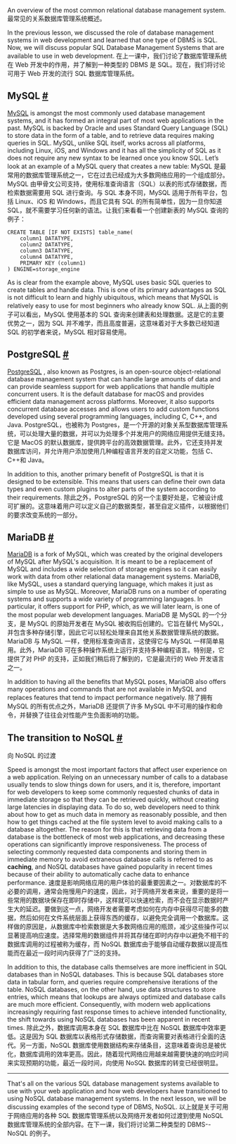 An overview of the most common relational database management system.
最常见的关系数据库管理系统概述。


In the previous lesson, we discussed the role of database management systems in web development and learned that one type of DBMS is SQL. Now, we will discuss popular SQL Database Management Systems that are available to use in web development.
在上一课中，我们讨论了数据库管理系统在 Web 开发中的作用，并了解到一种类型的 DBMS 是 SQL。现在，我们将讨论可用于 Web 开发的流行 SQL 数据库管理系统。


## MySQL [#](https://www.educative.io/courses/web-development-a-primer/qV25j3l8JqD#MySQL-)

[MySQL](https://www.mysql.com/) is amongst the most commonly used database management systems, and it has formed an integral part of most web applications in the past. MySQL is backed by Oracle and uses Standard Query Language (SQL) to store data in the form of a table, and to retrieve data requires making queries in SQL. MySQL, unlike SQL itself, works across all platforms, including Linux, iOS, and Windows and it has all the simplicity of SQL as it does not require any new syntax to be learned once you know SQL. Let’s look at an example of a MySQL query that creates a new table:
MySQL 是最常用的数据库管理系统之一，它在过去已经成为大多数网络应用的一个组成部分。MySQL 由甲骨文公司支持，使用标准查询语言（SQL）以表的形式存储数据，而检索数据需要用 SQL 进行查询。与 SQL 本身不同，MySQL 适用于所有平台，包括 Linux、iOS 和 Windows，而且它具有 SQL 的所有简单性，因为一旦你知道 SQL，就不需要学习任何新的语法。让我们来看看一个创建新表的 MySQL 查询的例子：

```MySQL
CREATE TABLE [IF NOT EXISTS] table_name( 
    column1 DATATYPE, 
    column2 DATATYPE, 
    column3 DATATYPE, 
    column4 DATATYPE, 
    PRIMARY KEY (column1) 
) ENGINE=storage_engine
```

As is clear from the example above, MySQL uses basic SQL queries to create tables and handle data. This is one of its primary advantages as SQL is not difficult to learn and highly ubiquitous, which means that MySQL is relatively easy to use for most beginners who already know SQL.
从上面的例子可以看出，MySQL 使用基本的 SQL 查询来创建表和处理数据。这是它的主要优势之一，因为 SQL 并不难学，而且高度普遍，这意味着对于大多数已经知道 SQL 的初学者来说，MySQL 相对容易使用。


## PostgreSQL [#](https://www.educative.io/courses/web-development-a-primer/qV25j3l8JqD#PostgreSQL-)

[PostgreSQL](https://www.postgresql.org/) , also known as Postgres, is an open-source object-relational database management system that can handle large amounts of data and can provide seamless support for web applications that handle multiple concurrent users. It is the default database for macOS and provides efficient data management across platforms. Moreover, it also supports concurrent database accesses and allows users to add custom functions developed using several programming languages, including C, C++, and Java.
PostgreSQL，也被称为 Postgres，是一个开源的对象关系型数据库管理系统，可以处理大量的数据，并可以为处理多个并发用户的网络应用提供无缝支持。它是 MacOS 的默认数据库，提供跨平台的高效数据管理。此外，它还支持并发数据库访问，并允许用户添加使用几种编程语言开发的自定义功能，包括 C、C++和 Java。

In addition to this, another primary benefit of PostgreSQL is that it is designed to be extensible. This means that users can define their own data types and even custom plugins to alter parts of the system according to their requirements.
除此之外，PostgreSQL 的另一个主要好处是，它被设计成可扩展的。这意味着用户可以定义自己的数据类型，甚至自定义插件，以根据他们的要求改变系统的一部分。


## MariaDB [#](https://www.educative.io/courses/web-development-a-primer/qV25j3l8JqD#MariaDB-)

[MariaDB](https://mariadb.org/) is a fork of MySQL, which was created by the original developers of MySQL after MySQL's acquisition. It is meant to be a replacement of MySQL and includes a wide selection of storage engines so it can easily work with data from other relational data management systems. MariaDB, like MySQL, uses a standard querying language, which makes it just as simple to use as MySQL. Moreover, MariaDB runs on a number of operating systems and supports a wide variety of programming languages. In particular, it offers support for PHP, which, as we will later learn, is one of the most popular web development languages.
MariaDB 是 MySQL 的一个分支，是 MySQL 的原始开发者在 MySQL 被收购后创建的。它旨在替代 MySQL，并包含多种存储引擎，因此它可以轻松处理来自其他关系数据管理系统的数据。 MariaDB 与 MySQL 一样，使用标准查询语言，这使得它与 MySQL 一样简单易用。此外，MariaDB 可在多种操作系统上运行并支持多种编程语言。特别是，它提供了对 PHP 的支持，正如我们稍后将了解到的，它是最流行的 Web 开发语言之一。

In addition to having all the benefits that MySQL poses, MariaDB also offers many operations and commands that are not available in MySQL and replaces features that tend to impact performance negatively.
除了拥有 MySQL 的所有优点之外，MariaDB 还提供了许多 MySQL 中不可用的操作和命令，并替换了往往会对性能产生负面影响的功能。


## The transition to NoSQL [#](https://www.educative.io/courses/web-development-a-primer/qV25j3l8JqD#The-transition-to-NoSQL-)
向 NoSQL 的过渡

Speed is amongst the most important factors that affect user experience on a web application. Relying on an unnecessary number of calls to a database usually tends to slow things down for users, and it is, therefore, important for web developers to keep some commonly requested chunks of data in immediate storage so that they can be retrieved quickly, without creating large latencies in displaying data. To do so, web developers need to think about how to get as much data in memory as reasonably possible, and then how to get things cached at the file system level to avoid making calls to a database altogether. The reason for this is that retrieving data from a database is the bottleneck of most web applications, and decreasing these operations can significantly improve responsiveness. The process of selecting commonly requested data components and storing them in immediate memory to avoid extraneous database calls is referred to as **caching**, and NoSQL databases have gained popularity in recent times because of their ability to automatically cache data to enhance performance.
速度是影响网络应用的用户体验的最重要因素之一。对数据库的不必要的调用，通常会拖慢用户的速度，因此，对于网络开发者来说，重要的是将一些常用的数据块保存在即时存储中，这样就可以快速检索，而不会在显示数据时产生大的延迟。要做到这一点，网络开发者需要考虑如何在内存中获得尽可能多的数据，然后如何在文件系统层面上获得东西的缓存，以避免完全调用一个数据库。这样做的原因是，从数据库中检索数据是大多数网络应用的瓶颈，减少这些操作可以显著提高响应速度。选择常用的数据组件并将其存储在即时内存中以避免不相干的数据库调用的过程被称为缓存，而 NoSQL 数据库由于能够自动缓存数据以提高性能而在最近一段时间内获得了广泛的支持。

In addition to this, the database calls themselves are more inefficient in SQL databases than in NoSQL databases. This is because SQL databases store data in tabular form, and queries require comprehensive iterations of the table. NoSQL databases, on the other hand, use data structures to store entries, which means that lookups are always optimized and database calls are much more efficient. Consequently, with modern web applications increasingly requiring fast response times to achieve intended functionality, the shift towards using NoSQL databases has been apparent in recent times.
除此之外，数据库调用本身在 SQL 数据库中比在 NoSQL 数据库中效率更低。这是因为 SQL 数据库以表格形式存储数据，而查询需要对表格进行全面的迭代。另一方面，NoSQL 数据库使用数据结构来存储条目，这意味着查询总是被优化，数据库调用的效率更高。因此，随着现代网络应用越来越需要快速的响应时间来实现预期的功能，最近一段时间，向使用 NoSQL 数据库的转变已经很明显。


---

That's all on the various SQL database management systems available to use with your web application and how web developers have transitioned to using NoSQL database management systems. In the next lesson, we will be discussing examples of the second type of DBMS, NoSQL.
以上就是关于可用于网络应用的各种 SQL 数据库管理系统以及网络开发者如何过渡到使用 NoSQL 数据库管理系统的全部内容。在下一课，我们将讨论第二种类型的 DBMS--NoSQL 的例子。

